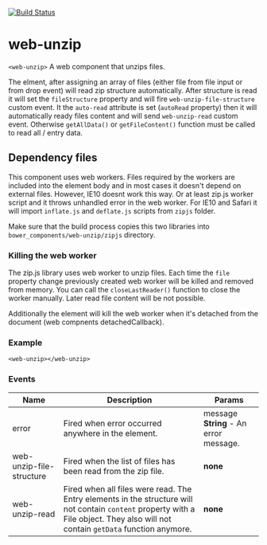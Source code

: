 [![Build Status](https://travis-ci.org/advanced-rest-client/web-unzip.svg?branch=stage)](https://travis-ci.org/advanced-rest-client/web-unzip)  

# web-unzip

`<web-unzip>` A web component that unzips files.

The elment, after assigning an array of files (either file from file input or
from drop event) will read zip structure automatically. After structure is read
it will set the `fileStructure` property and will fire
`web-unzip-file-structure` custom event.
It the `auto-read` attribute is set (`autoRead` property) then it will
automatically ready files content and will send `web-unzip-read` custom event.
Otherwise `getAllData()` or `getFileContent()` function must be called
to read all / entry data.

## Dependency files
This component uses web workers. Files required by the workers are included
into the element body and in most cases it doesn't depend on external files.
However, IE10 doesnt work this way. Or at least zip.js worker script and
it throws unhandled error in the web worker. For IE10 and Safari it will
import `inflate.js` and `deflate.js` scripts from `zipjs` folder.

Make sure that the build process copies this two libraries into
`bower_components/web-unzip/zipjs` directory.

### Killing the web worker
The zip.js library uses web worker to unzip files. Each time the `file` property change
previously created web worker will be killed and removed from memory.
You can call the `closeLastReader()` function to close the worker manually. Later read file content will be not possible.

Additionally the element will kill the web worker when it's detached from the document (web compnents detachedCallback).

### Example
```
<web-unzip></web-unzip>
```



### Events
| Name | Description | Params |
| --- | --- | --- |
| error | Fired when error occurred anywhere in the element. | message **String** - An error message. |
| web-unzip-file-structure | Fired when the list of files has been read from the zip file. | __none__ |
| web-unzip-read | Fired when all files were read. The Entry elements in the structure will not contain `content` property with a File object. They also will not contain `getData` function anymore. | __none__ |
